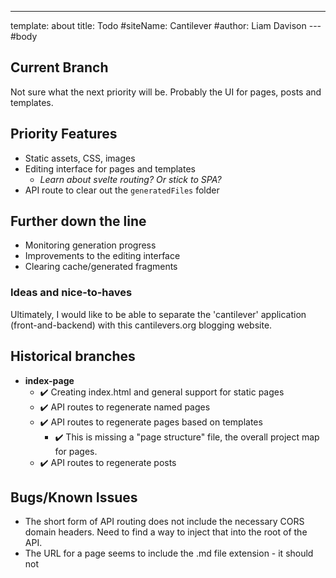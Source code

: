 ---
template: about
title: Todo
#siteName: Cantilever
#author: Liam Davison
--- #body
## Current Branch

Not sure what the next priority will be. Probably the UI for pages, posts and templates.

## Priority Features

- Static assets, CSS, images
- Editing interface for pages and templates
  - _Learn about svelte routing? Or stick to SPA?_
- API route to clear out the `generatedFiles` folder

## Further down the line

- Monitoring generation progress
- Improvements to the editing interface
- Clearing cache/generated fragments

### Ideas and nice-to-haves

Ultimately, I would like to be able to separate the 'cantilever' application (front-and-backend) with this cantilevers.org blogging website.

## Historical branches

- **index-page**
  - ✔️ Creating index.html and general support for static pages
  - ✔️ API routes to regenerate named pages
  - ✔️ API routes to regenerate pages based on templates
    - ✔️ This is missing a "page structure" file, the overall project map for pages.
  - ✔️ API routes to regenerate posts

## Bugs/Known Issues

- The short form of API routing does not include the necessary CORS domain headers. Need to find a way to inject that into the root of the API.
- The URL for a page seems to include the .md file extension - it should not